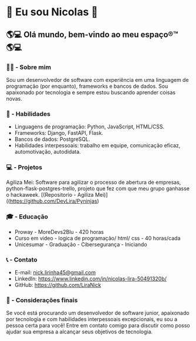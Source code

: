 # 👋 Eu sou Nicolas 👋

## 🌎‎‍💻 Olá mundo, bem-vindo ao meu espaço®™ 🌎‎‍💻

### 👨‍💻 - Sobre mim
Sou um desenvolvedor de software com experiência em uma linguagem de programação (por enquanto), frameworks e bancos de dados. Sou apaixonado por tecnologia e sempre estou buscando aprender coisas novas.

### 🚀 - Habilidades
- Linguagens de programação: Python, JavaScript, HTML/CSS.
- Frameworks: Django, FastAPI, Flask.
- Bancos de dados: PostgreSQL.
- Habilidades interpessoais: trabalho em equipe, comunicação eficaz, automotivação, autodidata.
 
### 💻 - Projetos
Agiliza Mei: Software para agilizar o processo de abertura de empresas, python-flask-postgres-trello, projeto que fez com que meu grupo ganhasse o hackaweek.  [(Repositorio - Agiliza Mei)]((https://github.com/DevLira/Pyninjas)

### 🎓 - Educação
- Proway - MoreDevs2Blu - 420 horas
- Curso em video - logica de programação/ html/ css - 40 horas/cada
- Unicesumar - Graduação - Cibersegurança - Iniciando

### 📞 - Contato
- E-mail: nick.lirinha45@gmail.com 
- LinkedIn: https://www.linkedin.com/in/nicolas-lira-50491320b/
- GitHub: https://github.com/LiraNick

### 🚀 - Considerações finais
Se você está procurando um desenvolvedor de software junior, apaixonado por tecnologia e com habilidades interpessoais excepcionais, eu sou a pessoa certa para você! Entre em contato comigo para discutir como posso ajudar sua empresa a alcançar seus objetivos de tecnologia.
 
